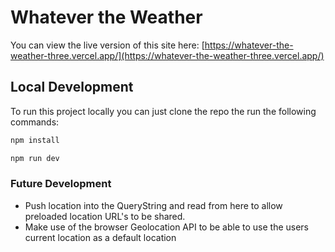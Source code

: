 # Whatever the Weather

You can view the live version of this site here: [https://whatever-the-weather-three.vercel.app/](https://whatever-the-weather-three.vercel.app/)

## Local Development

To run this project locally you can just clone the repo the run the following commands:

```bash
npm install

npm run dev
```

### Future Development

-   Push location into the QueryString and read from here to allow preloaded location URL's to be shared.
-   Make use of the browser Geolocation API to be able to use the users current location as a default location
